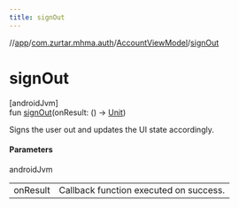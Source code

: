 ```yaml
---
title: signOut
---
```

//[app](../../../index.html)/[com.zurtar.mhma.auth](../index.html)/[AccountViewModel](index.html)/[signOut](sign-out.html)



# signOut



[androidJvm]\
fun [signOut](sign-out.html)(onResult: () -&gt; [Unit](https://kotlinlang.org/api/core/kotlin-stdlib/kotlin/-unit/index.html))



Signs the user out and updates the UI state accordingly.



#### Parameters


androidJvm

| | |
|---|---|
| onResult | Callback function executed on success. |



